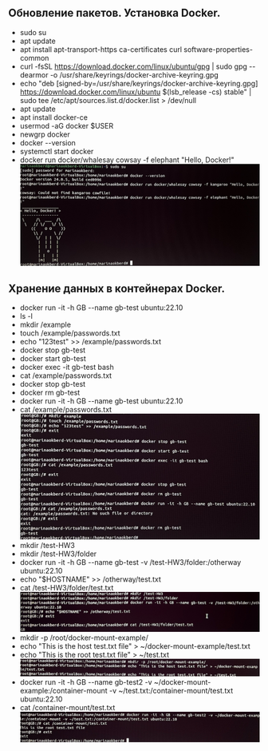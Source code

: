 ## Обновление пакетов. Установка Docker.
* sudo su
* apt update
* apt install apt-transport-https ca-certificates curl software-properties-common
* curl -fsSL https://download.docker.com/linux/ubuntu/gpg | sudo gpg --dearmor -o /usr/share/keyrings/docker-archive-keyring.gpg
* echo "deb [signed-by=/usr/share/keyrings/docker-archive-keyring.gpg] https://download.docker.com/linux/ubuntu $(lsb_release -cs) stable" | sudo tee /etc/apt/sources.list.d/docker.list > /dev/null
* apt update
* apt install docker-ce
* usermod -aG docker $USER
* newgrp docker
* docker --version
* systemctl start docker
* docker run docker/whalesay cowsay -f elephant "Hello, Docker!"
![](3.1.jpeg)
## Хранение данных в контейнерах Docker.
* docker run -it -h GB --name gb-test ubuntu:22.10
* ls -l
* mkdir /example
* touch /example/passwords.txt
* echo "123test" >> /example/passwords.txt
* docker stop gb-test
* docker start gb-test
* docker exec -it gb-test bash
* cat /example/passwords.txt
* docker stop gb-test
* docker rm gb-test
* docker run -it -h GB --name gb-test ubuntu:22.10
* cat /example/passwords.txt
![](3.2.jpeg)
* mkdir /test-HW3
* mkdir /test-HW3/folder
* docker run -it -h GB --name gb-test -v /test-HW3/folder:/otherway ubuntu:22.10
* echo "$HOSTNAME" >> /otherway/test.txt
* cat /test-HW3/folder/test.txt
![](3.3.jpeg)
* mkdir -p /root/docker-mount-example/
* echo "This is the host test.txt file" > ~/docker-mount-example/test.txt
* echo "This is the root test.txt file" > ~/test.txt
![](3.4.jpeg)
* docker run -it -h GB --name gb-test2 -v ~/docker-mount-example:/container-mount -v ~/test.txt:/container-mount/test.txt ubuntu:22.10
* cat /container-mount/test.txt
![](3.5.jpeg)